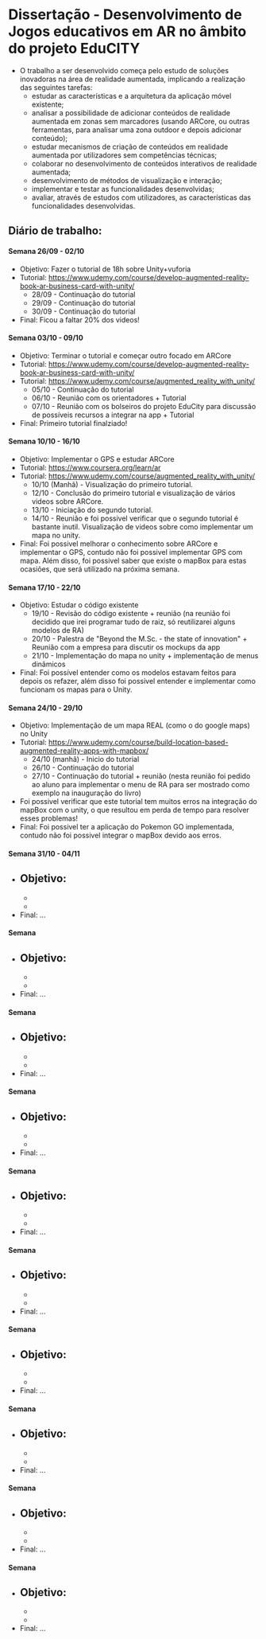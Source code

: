 # Dissertação - Desenvolvimento de Jogos educativos em AR no âmbito do projeto EduCITY
- O trabalho a ser desenvolvido começa pelo estudo de soluções inovadoras na área de realidade aumentada, implicando a realização das seguintes tarefas:
  - estudar as características e a arquitetura da aplicação móvel existente; 
  - analisar a possibilidade de adicionar conteúdos de realidade aumentada em zonas sem marcadores (usando ARCore, ou outras ferramentas, para analisar uma zona outdoor e depois adicionar conteúdo); 
  - estudar mecanismos de criação de conteúdos em realidade aumentada por utilizadores sem competências técnicas; 
  - colaborar no desenvolvimento de conteúdos interativos de realidade aumentada;
  - desenvolvimento de métodos de visualização e interação; 
  - implementar e testar as funcionalidades desenvolvidas; 
  - avaliar, através de estudos com utilizadores, as características das funcionalidades desenvolvidas.

## Diário de trabalho:
#### Semana 26/09 - 02/10
- Objetivo: Fazer o tutorial de 18h sobre Unity+vuforia
- Tutorial: https://www.udemy.com/course/develop-augmented-reality-book-ar-business-card-with-unity/
  - 28/09 - Continuação do tutorial
  - 29/09 - Continuação do tutorial
  - 30/09 - Continuação do tutorial
- Final: Ficou a faltar 20% dos videos!
   
#### Semana 03/10 - 09/10
- Objetivo: Terminar o tutorial e começar outro focado em ARCore
- Tutorial: https://www.udemy.com/course/develop-augmented-reality-book-ar-business-card-with-unity/
- Tutorial: https://www.udemy.com/course/augmented_reality_with_unity/
  - 05/10 - Continuação do tutorial
  - 06/10 - Reunião com os orientadores + Tutorial
  - 07/10 - Reunião com os bolseiros do projeto EduCity para discussão de possíveis recursos a integrar na app + Tutorial
- Final: Primeiro tutorial finalziado!
   
#### Semana 10/10 - 16/10
- Objetivo: Implementar o GPS e estudar ARCore
- Tutorial: https://www.coursera.org/learn/ar
- Tutorial: https://www.udemy.com/course/augmented_reality_with_unity/
  - 10/10 (Manhã) - Visualização do primeiro tutorial.
  - 12/10 - Conclusão do primeiro tutorial e visualização de vários videos sobre ARCore.
  - 13/10 - Iniciação do segundo tutorial.
  - 14/10 - Reunião e foi possivel verificar que o segundo tutorial é bastante inutil. Visualização de videos sobre como implementar um mapa no unity.
- Final: Foi possivel melhorar o conhecimento sobre ARCore e implementar o GPS, contudo não foi possivel implementar GPS com mapa. Além disso, foi possivel saber que existe o mapBox para estas ocasiões, que será utilizado na próxima semana.

#### Semana 17/10 - 22/10
- Objetivo: Estudar o código existente
  - 19/10 - Revisão do código existente + reunião (na reunião foi decidido que irei programar tudo de raiz, só reutilizarei alguns modelos de RA)
  - 20/10 - Palestra de "Beyond the M.Sc. - the state of innovation" + Reunião com a empresa para discutir os mockups da app
  - 21/10 - Implementação do mapa no unity + implementação de menus dinâmicos
- Final: Foi possível entender como os modelos estavam feitos para depois os refazer, além disso foi possivel entender e implementar como funcionam os mapas para o Unity.

#### Semana 24/10 - 29/10
- Objetivo: Implementação de um mapa REAL (como o do google maps) no Unity
- Tutorial: https://www.udemy.com/course/build-location-based-augmented-reality-apps-with-mapbox/
  - 24/10 (manhã) - Inicio do tutorial
  - 26/10 - Continuação do tutorial
  - 27/10 - Continuação do tutorial + reunião (nesta reunião foi pedido ao aluno para implementar o menu de RA para ser mostrado como exemplo na inauguração do livro)
- Foi possivel verificar que este tutorial tem muitos erros na integração do mapBox com o unity, o que resultou em perda de tempo para resolver esses problemas!
- Final: Foi possivel ter a aplicação do Pokemon GO implementada, contudo não foi possivel integrar o mapBox devido aos erros.

#### Semana 31/10 - 04/11
- Objetivo:
  - 
  - 
  - 
- Final: ...

#### Semana
- Objetivo:
  - 
  - 
  - 
- Final: ...

#### Semana
- Objetivo:
  - 
  - 
  - 
- Final: ...

#### Semana
- Objetivo:
  - 
  - 
  - 
- Final: ...

#### Semana
- Objetivo:
  - 
  - 
  - 
- Final: ...

#### Semana
- Objetivo:
  - 
  - 
  - 
- Final: ...

#### Semana
- Objetivo:
  - 
  - 
  - 
- Final: ...

#### Semana
- Objetivo:
  - 
  - 
  - 
- Final: ...

#### Semana
- Objetivo:
  - 
  - 
  - 
- Final: ...

#### Semana
- Objetivo:
  - 
  - 
  - 
- Final: ...






